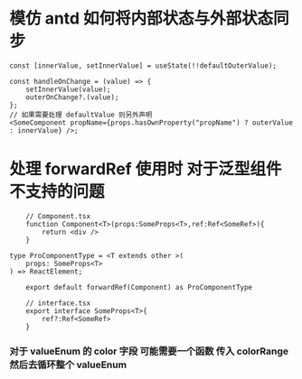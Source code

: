 # 模仿 antd 如何将内部状态与外部状态同步

```tsx
const [innerValue, setInnerValue] = useState(!!defaultOuterValue);

const handleOnChange = (value) => {
	setInnerValue(value);
	outerOnChange?.(value);
};
// 如果需要处理 defaultValue 则另外声明
<SomeComponent propName={props.hasOwnProperty("propName") ? outerValue : innerValue} />;
```

# 处理 forwardRef 使用时 对于泛型组件不支持的问题

```tsx
	// Component.tsx
	function Component<T>(props:SomeProps<T>,ref:Ref<SomeRef>){
		return <div />
	}

type ProComponentType = <T extends other >(
	props: SomeProps<T>
) => ReactElement;

	export default forwardRef(Component) as ProComponentType

	// interface.tsx
	export interface SomeProps<T>{ 
		ref?:Ref<SomeRef>
	}
```

### 对于 valueEnum 的 color 字段 可能需要一个函数 传入 colorRange 然后去循环整个 valueEnum

